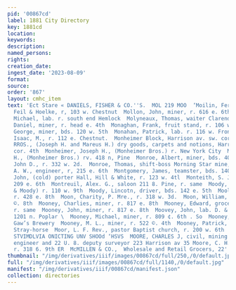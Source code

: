 ```yaml
---
pid: '00867cd'
label: 1881 City Directory
key: 1881cd
location: 
keywords: 
description: 
named_persons: 
rights: 
creation_date: 
ingest_date: '2023-08-09'
format: 
source: 
order: '867'
layout: cmhc_item
text: 'Ect Stare « DANIELS, FISHER & CO.''S.  MOL 219 MOO  ‘Moilin, Fernand L., elk.
  Feil & Hoelke, r, 103 w. Chestnut  Mollon, John, miner, r. 616 e. 6th  Mollott,
  Michael, lab. r. south end Hemlock  Molyneaux, Thomas, waiter Clarendon Hotel  Monahan,
  Daniel, miner, r. head e. 4th  Monaghan, Frank, fruit stand, r. 106 w. 4th  Monahan,
  George, miner, bds. 120 w. 5th  Monahan, Patrick, lab. r. 116 w. Front  Monash,
  Isaac, M., r. 112 e. Chestnut.  Monheimer Block, Harrison av. sw. cor. 4th  MONHEIMER
  RROS., (Joseph H. and Mareus H.) dry goods, carpets and notions, Harrison av. sw.
  cor. 4th  Monheimer, Joseph H., (Monheimer Bros.) r. New York City  Monheimer, Marcus
  H., (Monheimer Bros.) rv. 418 n, Pine  Monroe, Albert, miner, bds. 405 e. 6th  Monroe,
  John D., r. 332 w. 2d.  Monroe, Thomas, shift-boss Morning Star mine, r. same.  Montgomery,
  A. W., engineer, r, 215 e. 6th  Montgomery, James, teamster, bds. 140 e. 3d  Montgomery,
  John, (cold) porter Hall, Hill & White, r. 123 w. 4tl  Monteith, S. J. Mrs., r.
  209 e. 6th  Montreuil, Alex. G., saloon 211 8. Pine, r. same  Moody, Henry, (Taylor
  & Moody) r. 110 w. 9th  Moody, Lincotn, driver, bds. 142 e. 5th  Moolan, Bud, lab.
  r. 428 e. 8th  Moon, Charity, P. Mre., r. 318 w. 3d.  Moon, William, miner, r. 827
  ©. 8th  Mooney, Charlies, miner, r. 817 e. 8th  Mooney, Edward, grocer, 401 @. 10th,
  r. same  Mooney, John, miner, r. 817 e. 8th  Moovey, John, lab. D. & R. G. Ry. bds.
  1201 n. Poplar \  Mooney, Michael, miner, r. 809 ¢. 6th . So  Mooney, Michael, lab.
  Gaw’s Brewery  Mooney, M. L., miner, r. 522 ©. 4th  Mooney, Patrick, miner, r. head
  Stray-horse  Moor, L. F. Rev., pastor Baptist church, r. 200 w. 6th                       $cnvoiaw
  STVIMDLVIA ONICTING UNV SHOOd ‘HSVS  MOORE, CHARLES J, civil, mining and hydraulic
  engineer and 22 U. 8. deputy surveyor 223 Harrison av 35 Moore, C. H., carpenter,
  r. 318 6. 9th ER  McMILLEN & CO.,  Wholesale and Retail Grocers, 22''s atsusS: '
thumbnail: "/img/derivatives/iiif/images/00867cd/full/250,/0/default.jpg"
full: "/img/derivatives/iiif/images/00867cd/full/1140,/0/default.jpg"
manifest: "/img/derivatives/iiif/00867cd/manifest.json"
collection: directories
---
```

